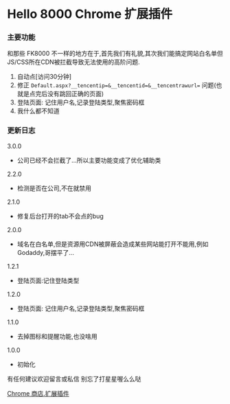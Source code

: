 Hello 8000 Chrome 扩展插件
=====

### 主要功能

和那些 FK8000 不一样的地方在于,首先我们有礼貌,其次我们能搞定网站白名单但JS/CSS所在CDN被拦截导致无法使用的高阶问题.

1. 自动点[访问30分钟]
2. 修正 `Default.aspx?__tencentip=&__tencentid=&__tencentrawurl=` 问题(也就是点完后没有跳回正确的页面)
3. 登陆页面: 记住用户名,记录登陆类型,聚焦密码框
4. 我什么都不知道

### 更新日志

3.0.0

 - 公司已经不会拦截了...所以主要功能变成了优化辅助类

2.2.0

 - 检测是否在公司,不在就禁用

2.1.0

 - 修复后台打开的tab不会点的bug

2.0.0

 - 域名在白名单,但是资源用CDN被屏蔽会造成某些网站能打开不能用,例如 Godaddy,哥摆平了...

1.2.1

 - 登陆页面:记住登陆类型

1.2.0

 - 登陆页面: 记住用户名,记录登陆类型,聚焦密码框

1.1.0

 - 去掉图标和提醒功能,也没啥用

1.0.0

 - 初始化


有任何建议欢迎留言或私信
别忘了打星星喔么么哒

[Chrome 商店.扩展插件](https://chrome.google.com/webstore/detail/djefbbjlcmaeajamamodbimeanijlmnf/)